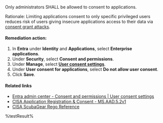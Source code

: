 Only administrators SHALL be allowed to consent to applications.

Rationale: Limiting applications consent to only specific privileged users reduces risk of users giving insecure applications access to their data via [consent grant attacks](https://learn.microsoft.com/en-us/microsoft-365/security/office-365-security/detect-and-remediate-illicit-consent-grants?view=o365-worldwide).

#### Remediation action:

1. In **Entra** under **Identity** and **Applications**, select **Enterprise applications**.
2. Under **Security**, select **Consent and permissions**.
3. Under **Manage**, select **[User consent settings](https://entra.microsoft.com/#view/Microsoft_AAD_IAM/ConsentPoliciesMenuBlade/~/UserSettings)**.
4. Under **User consent for applications**, select **Do not allow user consent**.
5. Click **Save**.

#### Related links

* [Entra admin center - Consent and permissions | User consent settings](https://entra.microsoft.com/#view/Microsoft_AAD_IAM/ConsentPoliciesMenuBlade/~/UserSettings)
* [CISA Application Registration & Consent - MS.AAD.5.2v1](https://github.com/cisagov/ScubaGear/blob/main/PowerShell/ScubaGear/baselines/aad.md#msaad52v1)
* [CISA ScubaGear Rego Reference](https://github.com/cisagov/ScubaGear/blob/main/PowerShell/ScubaGear/Rego/AADConfig.rego#L575)

<!--- Results --->
%testResult%
